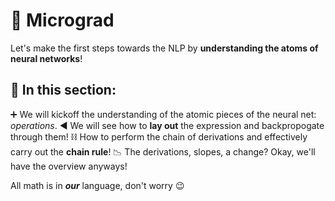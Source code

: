 # 🧪 Micrograd

Let's make the first steps towards the NLP by **understanding the atoms of neural networks**!

## 📔 In this section:

➕ We will kickoff the understanding of the atomic pieces of the neural net: *operations*.
◀ We will see how to **lay out** the expression and backpropogate through them!
⛓ How to perform the chain of derivations and effectively carry out the **chain rule**!
📉 The derivations, slopes, a change? Okay, we'll have the overview anyways!

All math is in ***our*** language, don't worry 😉
